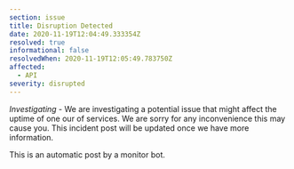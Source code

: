 ```yaml
---
section: issue
title: Disruption Detected
date: 2020-11-19T12:04:49.333354Z
resolved: true
informational: false
resolvedWhen: 2020-11-19T12:05:49.783750Z
affected:
  - API
severity: disrupted
---
```

*Investigating* - We are investigating a potential issue that might affect the uptime of one our of services. We are sorry for any inconvenience this may cause you. This incident post will be updated once we have more information.

This is an automatic post by a monitor bot.
        